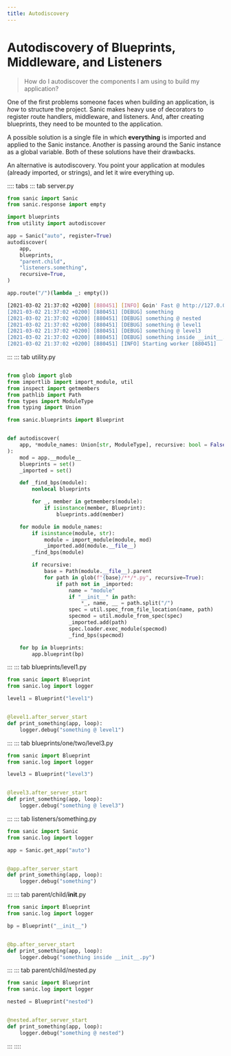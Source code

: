 ```yaml
---
title: Autodiscovery
---
```



# Autodiscovery of Blueprints, Middleware, and Listeners

> How do I autodiscover the components I am using to build my application?

One of the first problems someone faces when building an application, is *how* to structure the project. Sanic makes heavy use of decorators to register route handlers, middleware, and listeners. And, after creating blueprints, they need to be mounted to the application.

A possible solution is a single file in which **everything** is imported and applied to the Sanic instance. Another is passing around the Sanic instance as a global variable. Both of these solutions have their drawbacks.

An alternative is autodiscovery. You point your application at modules (already imported, or strings), and let it wire everything up.

:::: tabs
::: tab server.py
```python
from sanic import Sanic
from sanic.response import empty

import blueprints
from utility import autodiscover

app = Sanic("auto", register=True)
autodiscover(
    app,
    blueprints,
    "parent.child",
    "listeners.something",
    recursive=True,
)

app.route("/")(lambda _: empty())
```
```bash
[2021-03-02 21:37:02 +0200] [880451] [INFO] Goin' Fast @ http://127.0.0.1:9999
[2021-03-02 21:37:02 +0200] [880451] [DEBUG] something
[2021-03-02 21:37:02 +0200] [880451] [DEBUG] something @ nested
[2021-03-02 21:37:02 +0200] [880451] [DEBUG] something @ level1
[2021-03-02 21:37:02 +0200] [880451] [DEBUG] something @ level3
[2021-03-02 21:37:02 +0200] [880451] [DEBUG] something inside __init__.py
[2021-03-02 21:37:02 +0200] [880451] [INFO] Starting worker [880451]
```
:::
::: tab utility.py
```python

from glob import glob
from importlib import import_module, util
from inspect import getmembers
from pathlib import Path
from types import ModuleType
from typing import Union

from sanic.blueprints import Blueprint


def autodiscover(
    app, *module_names: Union[str, ModuleType], recursive: bool = False
):
    mod = app.__module__
    blueprints = set()
    _imported = set()

    def _find_bps(module):
        nonlocal blueprints

        for _, member in getmembers(module):
            if isinstance(member, Blueprint):
                blueprints.add(member)

    for module in module_names:
        if isinstance(module, str):
            module = import_module(module, mod)
            _imported.add(module.__file__)
        _find_bps(module)

        if recursive:
            base = Path(module.__file__).parent
            for path in glob(f"{base}/**/*.py", recursive=True):
                if path not in _imported:
                    name = "module"
                    if "__init__" in path:
                        *_, name, __ = path.split("/")
                    spec = util.spec_from_file_location(name, path)
                    specmod = util.module_from_spec(spec)
                    _imported.add(path)
                    spec.loader.exec_module(specmod)
                    _find_bps(specmod)

    for bp in blueprints:
        app.blueprint(bp)
```
:::
::: tab blueprints/level1.py
```python
from sanic import Blueprint
from sanic.log import logger

level1 = Blueprint("level1")


@level1.after_server_start
def print_something(app, loop):
    logger.debug("something @ level1")
```
:::
::: tab blueprints/one/two/level3.py
```python
from sanic import Blueprint
from sanic.log import logger

level3 = Blueprint("level3")


@level3.after_server_start
def print_something(app, loop):
    logger.debug("something @ level3")
```
:::
::: tab listeners/something.py
```python
from sanic import Sanic
from sanic.log import logger

app = Sanic.get_app("auto")


@app.after_server_start
def print_something(app, loop):
    logger.debug("something")
```
:::
::: tab parent/child/__init__.py
```python
from sanic import Blueprint
from sanic.log import logger

bp = Blueprint("__init__")


@bp.after_server_start
def print_something(app, loop):
    logger.debug("something inside __init__.py")
```
:::
::: tab parent/child/nested.py
```python
from sanic import Blueprint
from sanic.log import logger

nested = Blueprint("nested")


@nested.after_server_start
def print_something(app, loop):
    logger.debug("something @ nested")
```
:::
::::
